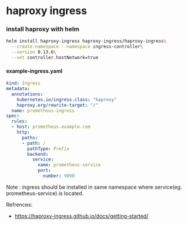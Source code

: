 # haproxy ingress

### install haproxy with helm

```bash
helm install haproxy-ingress haproxy-ingress/haproxy-ingress\
  --create-namespace --namespace ingress-controller\
  --version 0.13.6\
  --set controller.hostNetwork=true
```

#### example-ingress.yaml

```yaml
kind: Ingress
metadata:
  annotations:
    kubernetes.io/ingress.class: "haproxy"
    haproxy.org/rewrite-target: "/"
  name: prometheus-ingress
spec:
  rules:
  - host: prometheus.example.com
    http:
      paths:
      - path: /
        pathType: Prefix
        backend:
          service:
            name: prometheus-service
            port:
              number: 9090
```

Note : ingress should be installed in same namespace where service(eg. prometheus-service) is located.

Refrences:
- https://haproxy-ingress.github.io/docs/getting-started/